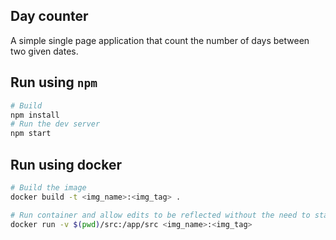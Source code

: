 ## Day counter
A simple single page application that count the number of days between two given dates.

## Run using `npm`

```bash
# Build
npm install
# Run the dev server
npm start
```

## Run using docker

```bash
# Build the image
docker build -t <img_name>:<img_tag> .

# Run container and allow edits to be reflected without the need to start again
docker run -v $(pwd)/src:/app/src <img_name>:<img_tag>
```
